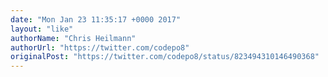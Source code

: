 ```yaml
---
date: "Mon Jan 23 11:35:17 +0000 2017"
layout: "like"
authorName: "Chris Heilmann"
authorUrl: "https://twitter.com/codepo8"
originalPost: "https://twitter.com/codepo8/status/823494310146490368"
---
```

